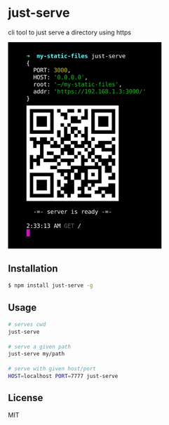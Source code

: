 # just-serve

cli tool to just serve a directory using https

<img src="just-serve.png" width="350">

## Installation

```sh
$ npm install just-serve -g
```

## Usage

```sh
# serves cwd
just-serve

# serve a given path
just-serve my/path

# serve with given host/port
HOST=localhost PORT=7777 just-serve
```

## License

MIT
